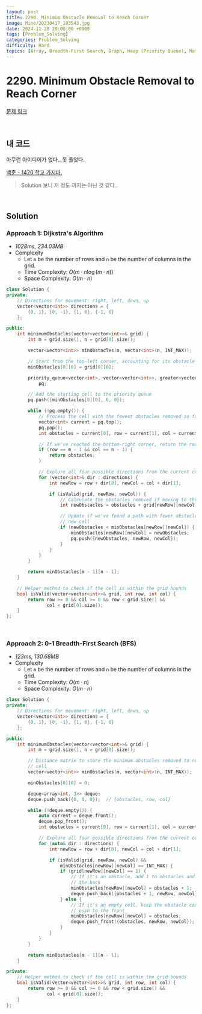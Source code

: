 ```yaml
---
layout: post
title: 2290. Minimum Obstacle Removal to Reach Corner
image: Mine/20230417_193543.jpg
date: 2024-11-28 20:00:00 +0900
tags: [Problem_Solving]
categories: Problem_Solving
difficulty: Hard
topics: [Array, Breadth-First Search, Graph, Heap (Priority Queue), Matrix, Shortest Path]
---
```


# 2290. Minimum Obstacle Removal to Reach Corner
[문제 링크](https://leetcode.com/problems/minimum-obstacle-removal-to-reach-corner/description/?envType=daily-question&envId=2024-11-28)

<br/>

## 내 코드
아무런 아이디어가 없다.. 못 풀었다.

[백준 - 1420 학교 가지마.](https://www.acmicpc.net/problem/1420)

> Solution 보니 저 정도 까지는 아닌 것 같다..

<br/>

## Solution

### Approach 1: Dijkstra's Algorithm
- *1028ms, 234.03MB*
- Complexity
  - Let `m` be the number of rows and `n` be the number of columns in the grid.
  - Time Complexity: $O(m \cdot n \log (m \cdot n))$
  - Space Complexity: $O(m \cdot n)$

```cpp
class Solution {
private:
    // Directions for movement: right, left, down, up
    vector<vector<int>> directions = {
        {0, 1}, {0, -1}, {1, 0}, {-1, 0}
    };

public:
    int minimumObstacles(vector<vector<int>>& grid) {
        int m = grid.size(), n = grid[0].size();

        vector<vector<int>> minObstacles(m, vector<int>(n, INT_MAX));

        // Start from the top-left corner, accounting for its obstacle value
        minObstacles[0][0] = grid[0][0];

        priority_queue<vector<int>, vector<vector<int>>, greater<vector<int>>>
            pq;

        // Add the starting cell to the priority queue
        pq.push({minObstacles[0][0], 0, 0});

        while (!pq.empty()) {
            // Process the cell with the fewest obstacles removed so far
            vector<int> current = pq.top();
            pq.pop();
            int obstacles = current[0], row = current[1], col = current[2];

            // If we've reached the bottom-right corner, return the result
            if (row == m - 1 && col == n - 1) {
                return obstacles;
            }

            // Explore all four possible directions from the current cell
            for (vector<int>& dir : directions) {
                int newRow = row + dir[0], newCol = col + dir[1];

                if (isValid(grid, newRow, newCol)) {
                    // Calculate the obstacles removed if moving to the new cell
                    int newObstacles = obstacles + grid[newRow][newCol];

                    // Update if we've found a path with fewer obstacles to the
                    // new cell
                    if (newObstacles < minObstacles[newRow][newCol]) {
                        minObstacles[newRow][newCol] = newObstacles;
                        pq.push({newObstacles, newRow, newCol});
                    }
                }
            }
        }

        return minObstacles[m - 1][n - 1];
    }

    // Helper method to check if the cell is within the grid bounds
    bool isValid(vector<vector<int>>& grid, int row, int col) {
        return row >= 0 && col >= 0 && row < grid.size() &&
               col < grid[0].size();
    }
};
```
<br/>

### Approach 2: 0-1 Breadth-First Search (BFS)
- *123ms, 130.68MB*
- Complexity
  - Let `m` be the number of rows and `n` be the number of columns in the grid.
  - Time Complexity: $O(m \cdot n)$
  - Space Complexity: $O(m \cdot n)$

```cpp
class Solution {
private:
    // Directions for movement: right, left, down, up
    vector<vector<int>> directions = {
        {0, 1}, {0, -1}, {1, 0}, {-1, 0}
    };

public:
    int minimumObstacles(vector<vector<int>>& grid) {
        int m = grid.size(), n = grid[0].size();

        // Distance matrix to store the minimum obstacles removed to reach each
        // cell
        vector<vector<int>> minObstacles(m, vector<int>(n, INT_MAX));

        minObstacles[0][0] = 0;

        deque<array<int, 3>> deque;
        deque.push_back({0, 0, 0});  // {obstacles, row, col}

        while (!deque.empty()) {
            auto current = deque.front();
            deque.pop_front();
            int obstacles = current[0], row = current[1], col = current[2];

            // Explore all four possible directions from the current cell
            for (auto& dir : directions) {
                int newRow = row + dir[0], newCol = col + dir[1];

                if (isValid(grid, newRow, newCol) &&
                    minObstacles[newRow][newCol] == INT_MAX) {
                    if (grid[newRow][newCol] == 1) {
                        // If it's an obstacle, add 1 to obstacles and push to
                        // the back
                        minObstacles[newRow][newCol] = obstacles + 1;
                        deque.push_back({obstacles + 1, newRow, newCol});
                    } else {
                        // If it's an empty cell, keep the obstacle count and
                        // push to the front
                        minObstacles[newRow][newCol] = obstacles;
                        deque.push_front({obstacles, newRow, newCol});
                    }
                }
            }
        }

        return minObstacles[m - 1][n - 1];
    }

private:
    // Helper method to check if the cell is within the grid bounds
    bool isValid(vector<vector<int>>& grid, int row, int col) {
        return row >= 0 && col >= 0 && row < grid.size() &&
               col < grid[0].size();
    }
};
```
<br/>
